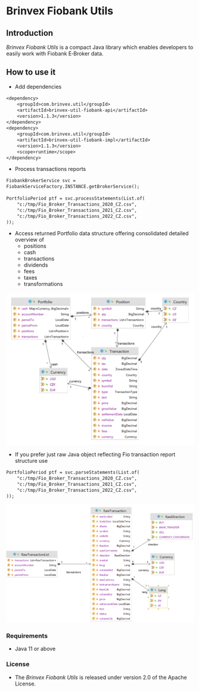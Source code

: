 # Brinvex Fiobank Utils

## Introduction

_Brinvex Fiobank Utils_ is a compact Java library which enables developers to easily work with Fiobank E&#x2011;Broker data.

## How to use it

- Add dependencies
````
<dependency>
    <groupId>com.brinvex.util</groupId>
    <artifactId>brinvex-util-fiobank-api</artifactId>
    <version>1.1.3</version>
</dependency>
<dependency>
    <groupId>com.brinvex.util</groupId>
    <artifactId>brinvex-util-fiobank-impl</artifactId>
    <version>1.1.3</version>
    <scope>runtime</scope>
</dependency>
````
- Process transactions reports
````
FiobankBrokerService svc = FiobankServiceFactory.INSTANCE.getBrokerService();

PortfolioPeriod ptf = svc.processStatements(List.of(
    "c:/tmp/Fio_Broker_Transactions_2020_CZ.csv",    
    "c:/tmp/Fio_Broker_Transactions_2021_CZ.csv",    
    "c:/tmp/Fio_Broker_Transactions_2022_CZ.csv",   
));
````
- Access returned Portfolio data structure offering consolidated detailed overview of  
  - positions
  - cash
  - transactions
  - dividends
  - fees
  - taxes
  - transformations

![Datamodel diagram](diagrams/datamodel_5.png)

- If you prefer just raw Java object reflecting Fio transaction report structure use
````
PortfolioPeriod ptf = svc.parseStatements(List.of(
    "c:/tmp/Fio_Broker_Transactions_2020_CZ.csv",    
    "c:/tmp/Fio_Broker_Transactions_2021_CZ.csv",    
    "c:/tmp/Fio_Broker_Transactions_2022_CZ.csv",   
));
````
![Datamodel diagram](diagrams/datamodel_4.png)

### Requirements
- Java 11 or above

### License

- The _Brinvex Fiobank Utils_ is released under version 2.0 of the Apache License.
